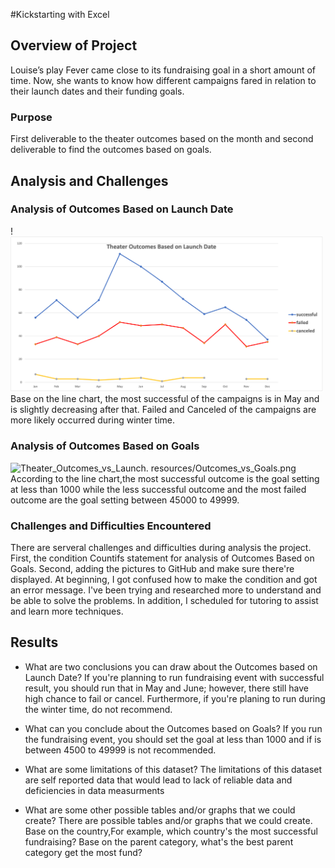 #Kickstarting with Excel

## Overview of Project
Louise’s play Fever came close to its fundraising goal in a short amount of time. Now, she wants to know how different campaigns fared in relation to their launch dates and their funding goals. 

### Purpose

First deliverable to the theater outcomes based on the month and second deliverable to find the outcomes based on goals.


## Analysis and Challenges

### Analysis of Outcomes Based on Launch Date
!<img src="Resources/Theater_Outcomes_vs_Launch.png" width="500">
Base on the line chart, the most successful of the campaigns is in May and is slightly decreasing after that. 
Failed and Canceled of the campaigns are more likely occurred during winter time.

### Analysis of Outcomes Based on Goals
![Theater_Outcomes_vs_Launch](path/to/resources/Outcomes_vs_Goals.png).
resources/Outcomes_vs_Goals.png
According to the line chart,the most successful outcome is the goal setting at less than 1000 while the less successful outcome and the most failed outcome are the goal setting between 45000 to 49999. 

### Challenges and Difficulties Encountered
There are serveral challenges and difficulties during analysis the project. First, the condition Countifs statement for analysis of Outcomes Based on Goals. Second, adding the pictures to GitHub and make sure there're displayed. At beginning, I got confused how to make the condition and got an error message. I've been trying and researched more to understand and be able to solve the problems. In addition, I scheduled for tutoring to assist and learn more techniques.


## Results

- What are two conclusions you can draw about the Outcomes based on Launch Date?
If you're planning to run fundraising event with successful result, you should run that in May and June; however, there still have high chance to fail or cancel. Furthermore, if you're planing to run during the winter time, do not recommend. 

- What can you conclude about the Outcomes based on Goals?
If you run the fundraising event, you should set the goal at less than 1000 and if is between 4500 to 49999 is not recommended.


- What are some limitations of this dataset?
The limitations of this dataset are self reported data that would lead to lack of reliable data and deficiencies in data measurments

- What are some other possible tables and/or graphs that we could create?
There are possible tables and/or graphs that we could create. Base on the country,For example, which country's the most successful fundraising? Base on the parent category, what's the best parent category get the most fund?


